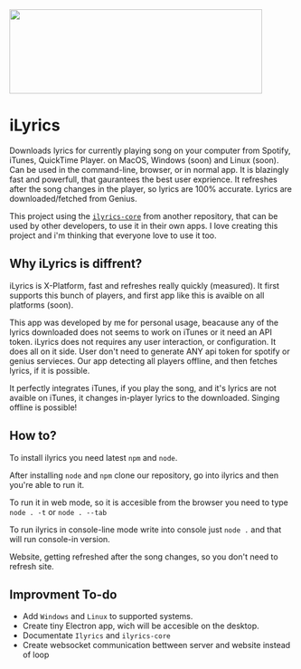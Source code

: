 <img src="https://i.imgur.com/CaR5NMg.png" height="149" width="447">

# iLyrics
Downloads lyrics for currently playing song on your computer from Spotify, iTunes, QuickTime Player.
on MacOS, Windows (soon) and Linux (soon). Can be used in the command-line, browser, or in normal app.
It is blazingly fast and powerfull, that gaurantees the best user exprience. It refreshes after the song changes in the player, so lyrics are 100% accurate.
Lyrics are downloaded/fetched from Genius.

This project using the [`ilyrics-core`](https://github.com/Mondonno/ilyrics-core) from another repository, that can be used by other developers, to use it in their own apps.
I love creating this project and i'm thinking that everyone love to use it too.

## Why iLyrics is diffrent?
iLyrics is X-Platform, fast and refreshes really quickly (measured).
It first supports this bunch of players, and first app like this is avaible on all platforms (soon).

This app was developed by me for personal usage, beacause any of the lyrics downloaded does not seems to work on iTunes or it need an API token.
iLyrics does not requires any user interaction, or configuration. It does all on it side.
User don't need to generate ANY api token for spotify or genius servieces. Our app detecting all players offline, and then fetches lyrics, if it is possible.

It perfectly integrates iTunes, if you play the song, and it's lyrics are not avaible on iTunes, it changes in-player lyrics to the downloaded.
Singing offline is possible!

## How to?
To install ilyrics you need latest `npm` and `node`. 

After installing `node` and `npm` clone our repository, go into ilyrics and then you're able to run it.

To run it in web mode, so it is accesible from the browser you need to type `node . -t` or `node . --tab`

To run ilyrics in console-line mode write into console just `node .` and that will run console-in version.

Website, getting refreshed after the song changes, so you don't need to refresh site.

## Improvment To-do
- Add `Windows` and `Linux` to supported systems.
- Create tiny Electron app, wich will be accesible on the desktop.
- Documentate `Ilyrics` and `ilyrics-core`
- Create websocket communication bettween server and website instead of loop
